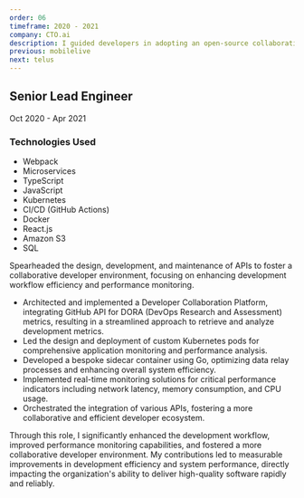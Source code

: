 ```yaml
---
order: 06
timeframe: 2020 - 2021
company: CTO.ai
description: I guided developers in adopting an open-source collaboration model, built a GitHub application for data integration, and implemented automated quality control across projects.
previous: mobilelive
next: telus
---
```


<!-- markdownlint-disable MD041 -->

## Senior Lead Engineer

Oct 2020 - Apr 2021

### Technologies Used

- Webpack
- Microservices
- TypeScript
- JavaScript
- Kubernetes
- CI/CD (GitHub Actions)
- Docker
- React.js
- Amazon S3
- SQL

Spearheaded the design, development, and maintenance of APIs to foster a collaborative developer environment, focusing on enhancing development workflow efficiency and performance monitoring.

- Architected and implemented a Developer Collaboration Platform, integrating GitHub API for DORA (DevOps Research and Assessment) metrics, resulting in a streamlined approach to retrieve and analyze development metrics.
- Led the design and deployment of custom Kubernetes pods for comprehensive application monitoring and performance analysis.
- Developed a bespoke sidecar container using Go, optimizing data relay processes and enhancing overall system efficiency.
- Implemented real-time monitoring solutions for critical performance indicators including network latency, memory consumption, and CPU usage.
- Orchestrated the integration of various APIs, fostering a more collaborative and efficient developer ecosystem.

Through this role, I significantly enhanced the development workflow, improved performance monitoring capabilities, and fostered a more collaborative developer environment. My contributions led to measurable improvements in development efficiency and system performance, directly impacting the organization's ability to deliver high-quality software rapidly and reliably.
